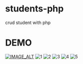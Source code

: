 # students-php
crud student with php

# DEMO

[![IMAGE_ALT](https://w7.pngwing.com/pngs/515/163/png-transparent-hypermedia-others-miscellaneous-text-logo-thumbnail.png)](https://youtu.be/hAKdTTi-aJQ)
![1](https://cdn.discordapp.com/attachments/1067458504014708767/1088139334487638187/student-1.png)
![2](https://cdn.discordapp.com/attachments/1067458504014708767/1088139335120994364/student-2.png)
![3](https://cdn.discordapp.com/attachments/1067458504014708767/1088139336291205193/student-4.png)
![4](https://cdn.discordapp.com/attachments/1067458504014708767/1088139335645270108/student-3.png)
![5](https://cdn.discordapp.com/attachments/1067458504014708767/1088139337364930610/student-6.png)
